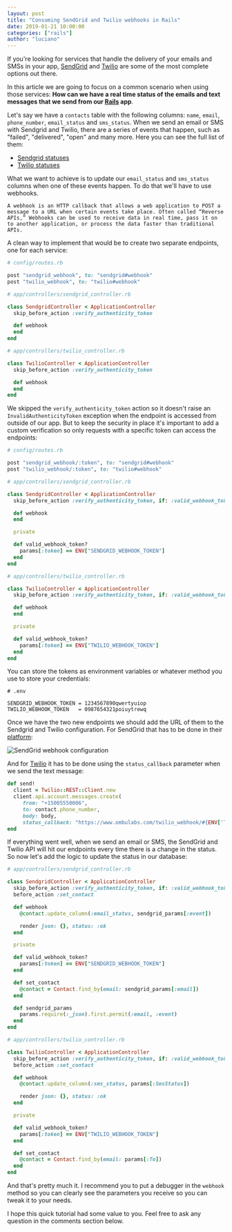 ```yaml
---
layout: post
title: "Consuming SendGrid and Twilio webhooks in Rails"
date: 2019-01-21 10:00:00
categories: ["rails"]
author: "luciano"
---
```


If you're looking for services that handle the delivery of your emails and SMSs in your app, [SendGrid](https://sendgrid.com/) and [Twilio](https://www.twilio.com/) are some of the most complete options out there.

In this article we are going to focus on a common scenario when using those services: **How can we have a real time status of the emails and text messages that we send from our [Rails](https://rubyonrails.org/) app**.

<!--more-->

Let's say we have a `contacts` table with the following columns: `name`, `email`, `phone_number`, `email_status` and `sms_status`.
When we send an email or SMS with Sendgrid and Twilio, there are a series of events that happen, such as "failed", "delivered", "open" and many more. Here you can see the full list of them:

- [Sendgrid statuses](https://sendgrid.com/blog/the-nine-events-of-email/)
- [Twilio statuses](https://support.twilio.com/hc/en-us/articles/223134347-What-are-the-Possible-SMS-and-MMS-Message-Statuses-and-What-do-They-Mean-)

What we want to achieve is to update our `email_status` and `sms_status` columns when one of these events happen. To do that we'll have to use webhooks.

```
A webhook is an HTTP callback that allows a web application to POST a message to a URL when certain events take place. Often called “Reverse APIs,” Webhooks can be used to receive data in real time, pass it on to another application, or process the data faster than traditional APIs.
```

A clean way to implement that would be to create two separate endpoints, one for each service:

```ruby
# config/routes.rb

post "sendgrid_webhook", to: "sendgrid#webhook"
post "twilio_webhook", to: "twilio#webhook"
```

```ruby
# app/controllers/sendgrid_controller.rb

class SendgridController < ApplicationController
  skip_before_action :verify_authenticity_token

  def webhook
  end
end
```

```ruby
# app/controllers/twilio_controller.rb

class TwilioController < ApplicationController
  skip_before_action :verify_authenticity_token

  def webhook
  end
end
```

We skipped the `verify_authenticity_token` action so it doesn't raise an `InvalidAuthenticityToken` exception when the endpoint is accessed from outside of our app. But to keep the security in place it's important to add a custom verification so only requests with a specific token can access the endpoints:

```ruby
# config/routes.rb

post "sendgrid_webhook/:token", to: "sendgrid#webhook"
post "twilio_webhook/:token", to: "twilio#webhook"
```

```ruby
# app/controllers/sendgrid_controller.rb

class SendgridController < ApplicationController
  skip_before_action :verify_authenticity_token, if: :valid_webhook_token?

  def webhook
  end

  private

  def valid_webhook_token?
    params[:token] == ENV["SENDGRID_WEBHOOK_TOKEN"]
  end
end
```

```ruby
# app/controllers/twilio_controller.rb

class TwilioController < ApplicationController
  skip_before_action :verify_authenticity_token, if: :valid_webhook_token?

  def webhook
  end

  private

  def valid_webhook_token?
    params[:token] == ENV["TWILIO_WEBHOOK_TOKEN"]
  end
end
```

You can store the tokens as environment variables or whatever method you use to store your credentials:

```
# .env

SENDGRID_WEBHOOK_TOKEN = 1234567890qwertyuiop
TWILIO_WEBHOOK_TOKEN   = 0987654321poiuytrewq
```

Once we have the two new endpoints we should add the URL of them to the Sendgrid and Twilio configuration.
For SendGrid that has to be done in their [platform](https://app.sendgrid.com/settings/mail_settings):

<img src="/blog/assets/images/sendgrid_webhook.png" alt="SendGrid webhook configuration">

And for [Twilio](https://github.com/twilio/twilio-ruby) it has to be done using the `status_callback` parameter when we send the text message:

```ruby
def send!
  client = Twilio::REST::Client.new
  client.api.account.messages.create(
     from: "+15005550006",
     to: contact.phone_number,
     body: body,
     status_callback: "https://www.ombulabs.com/twilio_webhook/#{ENV['TWILIO_WEBHOOK_TOKEN']}"
end
```

If everything went well, when we send an email or SMS, the SendGrid and Twilio API will hit our endpoints every time there is a change in the status. So now let's add the logic to update the status in our database:

```ruby
# app/controllers/sendgrid_controller.rb

class SendgridController < ApplicationController
  skip_before_action :verify_authenticity_token, if: :valid_webhook_token?
  before_action :set_contact

  def webhook
    @contact.update_column(:email_status, sendgrid_params[:event])

    render json: {}, status: :ok
  end

  private

  def valid_webhook_token?
    params[:token] == ENV["SENDGRID_WEBHOOK_TOKEN"]
  end

  def set_contact
    @contact = Contact.find_by(email: sendgrid_params[:email])
  end

  def sendgrid_params
    params.require(:_json).first.permit(:email, :event)
  end
end
```

```ruby
# app/controllers/twilio_controller.rb

class TwilioController < ApplicationController
  skip_before_action :verify_authenticity_token, if: :valid_webhook_token?
  before_action :set_contact

  def webhook
    @contact.update_column(:sms_status, params[:SmsStatus])

    render json: {}, status: :ok
  end

  private

  def valid_webhook_token?
    params[:token] == ENV["TWILIO_WEBHOOK_TOKEN"]
  end

  def set_contact
    @contact = Contact.find_by(email: params[:To])
  end
end
```

And that's pretty much it. I recommend you to put a debugger in the `webhook` method so you can clearly see the parameters you receive so you can tweak it to your needs.

I hope this quick tutorial had some value to you. Feel free to ask any question in the comments section below.
